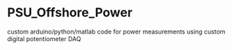 # PSU_Offshore_Power
custom arduino/python/matlab code for power measurements using custom digital potentiometer DAQ

